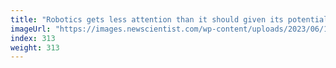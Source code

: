 ```yaml
---
title: "Robotics gets less attention than it should given its potential impact"
imageUrl: "https://images.newscientist.com/wp-content/uploads/2023/06/13141218/SEI_159530819.jpg?width=788"
index: 313
weight: 313
---
```

